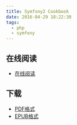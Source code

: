 ```yaml
---
title: Symfony2 Cookbook
date: 2016-04-29 18:22:30
tags:
  - php
  - symfony
---
```



## 在线阅读 ##

+ [在线阅读](http://wiki.jikexueyuan.com/project/symfony-cookbook/)

## 下载 ##

+ [PDF格式](http://wiki.jikexueyuan.com/download/symfony-cookbook/pdf/)
+ [EPUB格式](http://wiki.jikexueyuan.com/download/symfony-cookbook/epub/)
